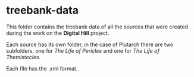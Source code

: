 # treebank-data

This folder contains the treebank data of all the sources that were created during the work on the **Digital Hill** project.

Each source has its own folder, in the case of Plutarch there are two subfolders, one for *The Life of Pericles* and one for *The Life of Themistocles*.

Each file has the .xml format.